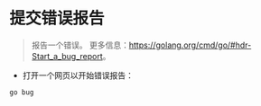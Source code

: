 # 提交错误报告

> 报告一个错误。
> 更多信息：<https://golang.org/cmd/go/#hdr-Start_a_bug_report>。

- 打开一个网页以开始错误报告：

`go bug`